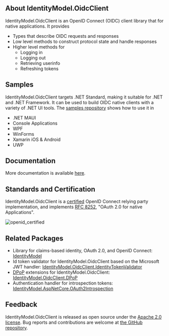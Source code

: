 ## About IdentityModel.OidcClient
IdentityModel.OidcClient is an OpenID Connect (OIDC) client library that for native
applications. It provides
- Types that describe OIDC requests and responses
- Low level methods to construct protocol state and handle responses
- Higher level methods for 
   - Logging in
   - Logging out
   - Retrieving userinfo
   - Refreshing tokens

## Samples
IdentityModel.OidcClient targets .NET Standard, making it suitable for .NET and .NET
Framework. It can be used to build OIDC native clients with a variety of .NET UI tools.
The [samples repository](https://github.com/IdentityModel/IdentityModel.OidcClient.Samples)
shows how to use it in 
- .NET MAUI
- Console Applications
- WPF
- WinForms
- Xamarin iOS & Android
- UWP

## Documentation 

More documentation is available
[here](https://identitymodel.readthedocs.io/en/latest/native/overview.html).


## Standards and Certification
IdentityModel.OidcClient is a [certified](http://openid.net/certification/) OpenID Connect
relying party implementation, and implements [RFC 8252](https://tools.ietf.org/html/rfc8252/),
"OAuth 2.0 for native Applications".

![openid_certified](https://cloud.githubusercontent.com/assets/1454075/7611268/4d19de32-f97b-11e4-895b-31b2455a7ca6.png)




## Related Packages

- Library for claims-based identity, OAuth 2.0, and OpenID Connect: [IdentityModel](https://www.nuget.org/packages/IdentityModel)
- Id token validator for IdentityModel.OidcClient based on the Microsoft JWT handler: [IdentityModel.OidcClient.IdentityTokenValidator](https://www.nuget.org/packages/IdentityModel.OidcClient.IdentityTokenValidator)
- [DPoP](https://datatracker.ietf.org/doc/html/rfc9449) extensions for IdentityModel.OidcClient: [IdentityModel.OidcClient.DPoP ](https://www.nuget.org/packages/IdentityModel.OidcClient.DPoP)
- Authentication handler for introspection tokens: [IdentityModel.AspNetCore.OAuth2Introspection](https://www.nuget.org/packages/IdentityModel.AspNetCore.OAuth2Introspection)

## Feedback

IdentityModel.OidcClient is released as open source under the 
[Apache 2.0 license](https://github.com/IdentityModel/IdentityModel.OidcClient/blob/main/LICENSE). 
Bug reports and contributions are welcome at 
[the GitHub repository](https://github.com/IdentityModel/IdentityModel.OidcClient).
